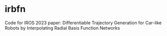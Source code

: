 # irbfn
Code for IROS 2023 paper: Differentiable Trajectory Generation for Car-like Robots by Interpolating Radial Basis Function Networks
